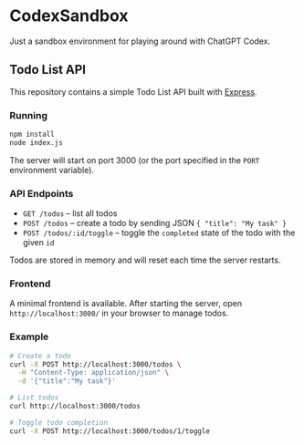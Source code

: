 # CodexSandbox

Just a sandbox environment for playing around with ChatGPT Codex.

## Todo List API

This repository contains a simple Todo List API built with [Express](https://expressjs.com/).

### Running

```bash
npm install
node index.js
```

The server will start on port 3000 (or the port specified in the `PORT` environment variable).

### API Endpoints

- `GET /todos` – list all todos
- `POST /todos` – create a todo by sending JSON `{ "title": "My task" }`
- `POST /todos/:id/toggle` – toggle the `completed` state of the todo with the given `id`

Todos are stored in memory and will reset each time the server restarts.

### Frontend

A minimal frontend is available. After starting the server, open `http://localhost:3000/` in your browser to manage todos.

### Example

```bash
# Create a todo
curl -X POST http://localhost:3000/todos \
  -H "Content-Type: application/json" \
  -d '{"title":"My task"}'

# List todos
curl http://localhost:3000/todos

# Toggle todo completion
curl -X POST http://localhost:3000/todos/1/toggle
```
